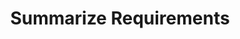 ---
title: Summarize Requirements
permalink: /module3/example_templates/summarize_requirements
parent: example_templates
order: 4
---